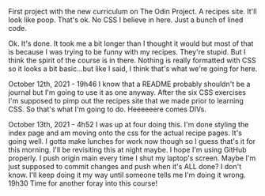 First project with the new curriculum on The Odin Project. A recipes site. It'll look like poop. That's ok. No CSS I believe in here. Just a bunch of lined code.

Ok. It's done. It took me a bit longer than I thought it would but most of that is because I was trying to be funny with my recipes. They're stupid. But I think the spirit of the course is in there. Nothing is really formatted with CSS so it looks a bit basic...but like I said, I think that's what we're going for here.

October 12th, 2021 - 19h46
    I know that a README probably shouldn't be a journal but I'm going to use it as one anyway. After the six CSS exercises I'm supposed to pimp out the recipes site that we made prior to learning CSS. So that's what I'm going to do. Heeeeeere comes DIVs. 

October 13th, 2021 - 4h52
    I was up at four doing this. I'm done styling the index page and am moving onto the css for the actual recipe pages. It's going well. I gotta make lunches for work now though so I guess that's it for this morning. I'll be revisiting this at night maybe. I hope I'm using GitHub properly. I push origin main every time I shut my laptop's screen. Maybe I'm just supposed to commit changes and push when it's ALL done? I don't know. I'll keep doing it my way until someone tells me I'm doing it wrong.
19h30
    Time for another foray into this course! 